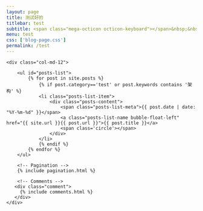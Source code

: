 ```yaml
---
layout: page
title: 测试好的
titlebar: test
subtitle: <span class="mega-octicon octicon-keyboard"></span>&nbsp;&nbsp; 其实我是一名程序员。
menu: test
css: ['blog-page.css']
permalink: /test
---
```


<div class="row">

    <div class="col-md-12">

        <ul id="posts-list">
            {% for post in site.posts %}
                {% if post.category=='test' or post.keywords contains '架构' %}
                <li class="posts-list-item">
                    <div class="posts-content">
                        <span class="posts-list-meta">{{ post.date | date: "%Y-%m-%d" }}</span>
                        <a class="posts-list-name bubble-float-left" href="{{ site.url }}{{ post.url }}">{{ post.title }}</a>
                        <span class='circle'></span>
                    </div>
                </li>
                {% endif %}
            {% endfor %}
        </ul> 

        <!-- Pagination -->
        {% include pagination.html %}

        <!-- Comments -->
       <div class="comment">
         {% include comments.html %}
       </div>
    </div>

</div>
<script>
    $(document).ready(function(){

        // Enable bootstrap tooltip
        $("body").tooltip({ selector: '[data-toggle=tooltip]' });

    });
</script>